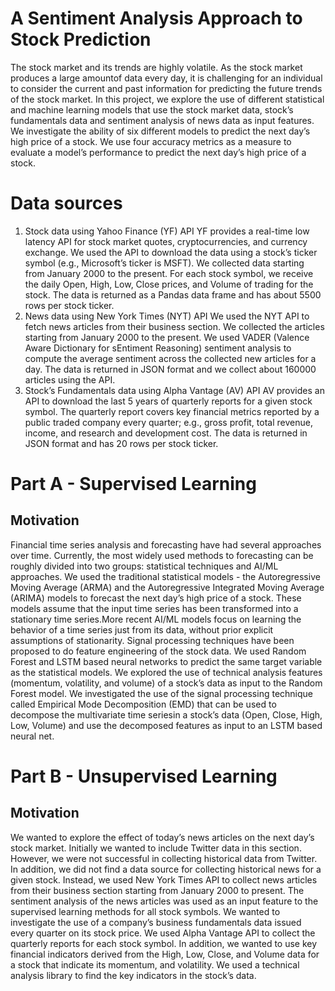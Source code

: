 # A Sentiment Analysis Approach to Stock Prediction

The stock market and its trends are highly volatile. As the stock market produces a large amountof data every day, it is challenging for an individual to consider the current and past information for predicting the future trends of the stock market. In this project, we explore the use of different
statistical and machine learning models that use the stock market data, stock’s fundamentals data and sentiment analysis of news data as input features. We investigate the ability of six different models to predict the next day’s high price of a stock. We use four accuracy metrics as a measure
to evaluate a model’s performance to predict the next day’s high price of a stock.

# Data sources
1. Stock data using Yahoo Finance (YF) API
YF provides a real-time low latency API for stock market quotes, cryptocurrencies, and currency exchange. We used the API to download the data using a stock’s ticker symbol (e.g., Microsoft’s ticker is MSFT). We collected data starting from January 2000 to the present. For each stock symbol, we receive the daily Open, High, Low, Close prices, and Volume of trading for the stock. The data is returned as a Pandas data frame and has
about 5500 rows per stock ticker.
2. News data using New York Times (NYT) API
We used the NYT API to fetch news articles from their business section. We collected the articles starting from January 2000 to the present. We used VADER (Valence Aware Dictionary for sEntiment Reasoning) sentiment analysis to compute the average sentiment across the collected new articles for a day. The data is returned in JSON format and we collect about 160000 articles using the API.
3. Stock’s Fundamentals data using Alpha Vantage (AV) API
AV provides an API to download the last 5 years of quarterly reports for a given stock symbol. The quarterly report covers key financial metrics reported by a public traded company every quarter; e.g., gross profit, total revenue, income, and research and development cost. The data is returned in JSON format and has 20 rows per stock ticker.

# Part A - Supervised Learning
## Motivation
Financial time series analysis and forecasting have had several approaches over time. Currently, the most widely used methods to forecasting can be roughly divided into two groups: statistical techniques and AI/ML approaches.
We used the traditional statistical models - the Autoregressive Moving Average (ARMA) and the Autoregressive Integrated Moving Average (ARIMA) models to forecast the next day’s high price of a stock. These models assume that the input time series has been transformed into a stationary time series.More recent AI/ML models focus on learning the behavior of a time series just from its data, without prior explicit assumptions of stationarity. Signal processing techniques have been proposed to do feature engineering of the stock data. We used Random Forest and LSTM based neural networks to predict the same target variable as the statistical models. We explored the use of technical analysis features (momentum, volatility, and volume) of a stock’s data as input to the Random Forest model. We investigated the use of the signal processing technique called Empirical Mode Decomposition (EMD) that can be used to decompose the multivariate time seriesin a stock’s data (Open, Close, High, Low, Volume) and use the decomposed features as input to an LSTM based neural net.
# Part B - Unsupervised Learning
## Motivation
We wanted to explore the effect of today’s news articles on the next day’s stock market. Initially we wanted to include Twitter data in this section. However, we were not successful in collecting historical data from Twitter. In addition, we did not find a data source for collecting historical news
for a given stock. Instead, we used New York Times API to collect news articles from their business section starting from January 2000 to present. The sentiment analysis of the news articles was used as an input feature to the supervised learning methods for all stock symbols. We wanted to investigate the use of a company’s business fundamentals data issued every quarter on its stock price. We used Alpha Vantage API to collect the quarterly reports for each
stock symbol. In addition, we wanted to use key financial indicators derived from the High, Low, Close, and Volume data for a stock that indicate its momentum, and volatility. We used a technical analysis library to find the key indicators in the stock’s data.
